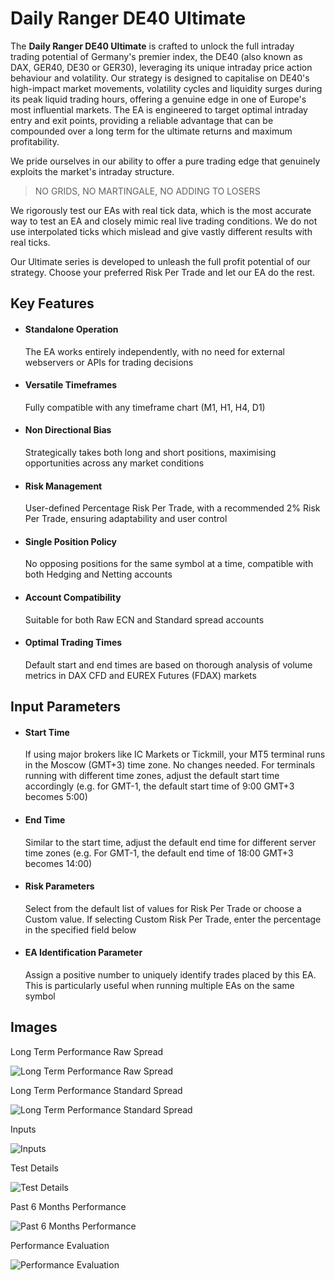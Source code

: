 # Daily Ranger DE40 Ultimate
The **Daily Ranger DE40 Ultimate** is crafted to unlock the full intraday trading potential of Germany's premier index, the DE40 (also known as DAX, GER40, DE30 or GER30), leveraging its unique intraday price action behaviour and volatility. Our strategy is designed to capitalise on DE40's high-impact market movements, volatility cycles and liquidity surges during its peak liquid trading hours, offering a genuine edge in one of Europe's most influential markets. The EA is engineered to target optimal intraday entry and exit points, providing a reliable advantage that can be compounded over a long term for the ultimate returns and maximum profitability.

We pride ourselves in our ability to offer a pure trading edge that genuinely exploits the market's intraday structure.

> NO GRIDS, NO MARTINGALE, NO ADDING TO LOSERS

We rigorously test our EAs with real tick data, which is the most accurate way to test an EA and closely mimic real live trading conditions. We do not use interpolated ticks which mislead and give vastly different results with real ticks.

Our Ultimate series is developed to unleash the full profit potential of our strategy. Choose your preferred Risk Per Trade and let our EA do the rest.

## Key Features

- ####    Standalone Operation

    The EA works entirely independently, with no need for external webservers or APIs for trading decisions

- ####    Versatile Timeframes

    Fully compatible with any timeframe chart (M1, H1, H4, D1)

 - ####   Non Directional Bias

    Strategically takes both long and short positions, maximising opportunities across any market conditions

- ####    Risk Management

    User-defined Percentage Risk Per Trade, with a recommended 2% Risk Per Trade, ensuring adaptability and user control

 - ####   Single Position Policy

    No opposing positions for the same symbol at a time, compatible with both Hedging and Netting accounts

  - ####  Account Compatibility

    Suitable for both Raw ECN and Standard spread accounts

 - ####   Optimal Trading Times

    Default start and end times are based on thorough analysis of volume metrics in DAX CFD and EUREX Futures (FDAX) markets

## Input Parameters


 - ####     Start Time

    If using major brokers like IC Markets or Tickmill, your MT5 terminal runs in the Moscow (GMT+3) time zone. No changes needed. For terminals running with different time zones, adjust the default start time accordingly (e.g. for GMT-1, the default start time of 9:00 GMT+3 becomes 5:00)

  - ####    End Time

    Similar to the start time, adjust the default end time for different server time zones (e.g. For GMT-1, the default end time of 18:00 GMT+3 becomes 14:00) 

  - ####    Risk Parameters

    Select from the default list of values for Risk Per Trade or choose a Custom value. If selecting Custom Risk Per Trade, enter the percentage in the specified field below

 - ####     EA Identification Parameter

    Assign a positive number to uniquely identify trades placed by this EA. This is particularly useful when running multiple EAs on the same symbol

## Images
Long Term Performance Raw Spread

![Long Term Performance Raw Spread](DEU_ic.png)  

Long Term Performance Standard Spread

![Long Term Performance Standard Spread](DEU_tk.png)  

Inputs

![Inputs](DEU_inp.png) 

Test Details

![Test Details](DEU_dts.png)

Past 6 Months Performance

![Past 6 Months Performance](DEU_s.png)

Performance Evaluation

![Performance Evaluation](DEU_bk.png)